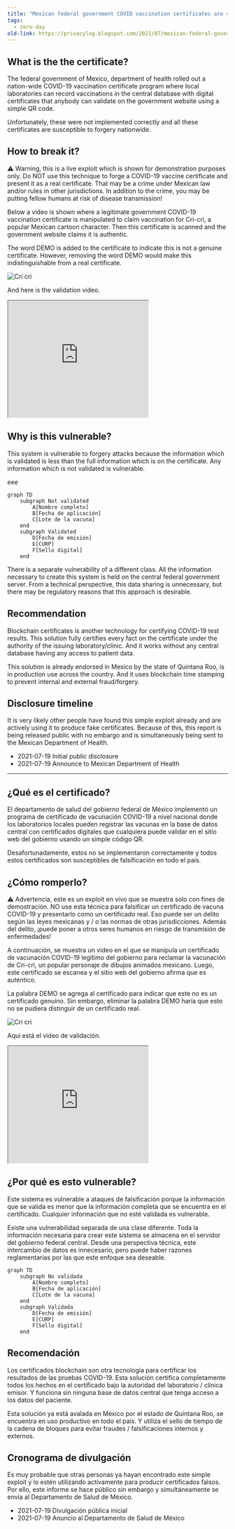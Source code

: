```yaml
---
title: "Mexican federal government COVID vaccination certificates are vulnerable to photo manipulation attack (en/es)"
tags:
  - zero-day
old-link: https://privacylog.blogspot.com/2021/07/mexican-federal-government-covid.html
---
```


## What is the the certificate?

The federal government of Mexico, department of health rolled out a nation-wide COVID-19 vaccination certificate program where local laboratories can record vaccinations in the central database with digital certificates that anybody can validate on the government website using a simple QR code.

Unfortunately, these were not implemented correctly and all these certificates are susceptible to forgery nationwide.

## How to break it?

⚠️ Warning, this is a live exploit which is shown for demonstration purposes only. Do NOT use this technique to forge a COVID-19 vaccine certificate and present it as a real certificate. That may be a crime under Mexican law and/or rules in other jurisdictions. In addition to the crime, you may be putting fellow humans at risk of disease transmission!

Below a video is shown where a legitimate government COVID-19 vaccination certificate is manipulated to claim vaccination for Cri-cri, a popular Mexican cartoon character. Then this certificate is scanned and the government website claims it is authentic.

The word DEMO is added to the certificate to indicate this is not a genuine certificate. However, removing the word DEMO would make this indistinguishable from a real certificate.

![Cri cri](/assets/images/2021-07-19-mexican-covid-certificate-vulnerability.webp)

And here is the validation video.

<iframe height="266" src="https://www.youtube.com/embed/c-PpWbuRFCA" width="320"></iframe>

## Why is this vulnerable?

This system is vulnerable to forgery attacks because the information which is validated is less than the full information which is on the certificate. Any information which is not validated is vulnerable.

eee

```mermaid
graph TD
    subgraph Not validated
        A[Nombre completo]
        B[Fecha de aplicación]
        C[Lote de la vacuna]
    end
    subgraph Validated
        D[Fecha de emisión]
        E[CURP]
        F[Sello digital]
    end
```

There is a separate vulnerability of a different class. All the information necessary to create this system is held on the central federal government server. From a technical perspective, this data sharing is unnecessary, but there may be regulatory reasons that this approach is desirable.

## Recommendation

Blockchain certificates is another technology for certifying COVID-19 test results. This solution fully certifies every fact on the certificate under the authority of the issuing laboratory/clinic. And it works without any central database having any access to patient data.

This solution is already endorsed in Mexico by the state of Quintana Roo, is in production use across the country. And it uses blockchain time stamping to prevent internal and external fraud/forgery.

## Disclosure timeline

It is very likely other people have found this simple exploit already and are actively using it to produce fake certificates. Because of this, this report is being released public with no embargo and is simultaneously being sent to the Mexican Department of Health.

- 2021-07-19 Initial public disclosure
- 2021-07-19 Announce to Mexican Department of Health

---

## ¿Qué es el certificado?

El departamento de salud del gobierno federal de México implementó un programa de certificado de vacunación COVID-19 a nivel nacional donde los laboratorios locales pueden registrar las vacunas en la base de datos central con certificados digitales que cualquiera puede validar en el sitio web del gobierno usando un simple código QR.

Desafortunadamente, estos no se implementaron correctamente y todos estos certificados son susceptibles de falsificación en todo el país.

## ¿Cómo romperlo?

⚠️ Advertencia, este es un exploit en vivo que se muestra solo con fines de demostración. NO use esta técnica para falsificar un certificado de vacuna COVID-19 y presentarlo como un certificado real. Eso puede ser un delito según las leyes mexicanas y / o las normas de otras jurisdicciones. Además del delito, ¡puede poner a otros seres humanos en riesgo de transmisión de enfermedades!

A continuación, se muestra un video en el que se manipula un certificado de vacunación COVID-19 legítimo del gobierno para reclamar la vacunación de Cri-cri, un popular personaje de dibujos animados mexicano. Luego, este certificado se escanea y el sitio web del gobierno afirma que es auténtico.

La palabra DEMO se agrega al certificado para indicar que este no es un certificado genuino. Sin embargo, eliminar la palabra DEMO haría que esto no se pudiera distinguir de un certificado real.

![Cri cri](/assets/images/2021-07-19-mexican-covid-certificate-vulnerability.webp)

Aquí está el video de validación.

<iframe height="266" src="https://www.youtube.com/embed/c-PpWbuRFCA" width="320"></iframe>

## ¿Por qué es esto vulnerable?

Este sistema es vulnerable a ataques de falsificación porque la información que se valida es menor que la información completa que se encuentra en el certificado. Cualquier información que no esté validada es vulnerable.

Existe una vulnerabilidad separada de una clase diferente. Toda la información necesaria para crear este sistema se almacena en el servidor del gobierno federal central. Desde una perspectiva técnica, este intercambio de datos es innecesario, pero puede haber razones reglamentarias por las que este enfoque sea deseable.

```mermaid
graph TD
    subgraph No validada
        A[Nombre completo]
        B[Fecha de aplicación]
        C[Lote de la vacuna]
    end
    subgraph Validada
        D[Fecha de emisión]
        E[CURP]
        F[Sello digital]
    end
```

## Recomendación

Los certificados blockchain son otra tecnología para certificar los resultados de las pruebas COVID-19. Esta solución certifica completamente todos los hechos en el certificado bajo la autoridad del laboratorio / clínica emisor. Y funciona sin ninguna base de datos central que tenga acceso a los datos del paciente.

Esta solución ya está avalada en México por el estado de Quintana Roo, se encuentra en uso productivo en todo el país. Y utiliza el sello de tiempo de la cadena de bloques para evitar fraudes / falsificaciones internos y externos.

## Cronograma de divulgación

Es muy probable que otras personas ya hayan encontrado este simple exploit y lo estén utilizando activamente para producir certificados falsos. Por ello, este informe se hace público sin embargo y simultáneamente se envía al Departamento de Salud de México.

- 2021-07-19 Divulgación pública inicial
- 2021-07-19 Anuncio al Departamento de Salud de México
